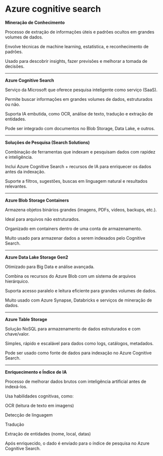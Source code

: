 # Azure cognitive search 
**Mineração de Conhecimento**

Processo de extração de informações úteis e padrões ocultos em grandes volumes de dados.

Envolve técnicas de machine learning, estatística, e reconhecimento de padrões.

Usado para descobrir insights, fazer previsões e melhorar a tomada de decisões.

----
**Azure Cognitive Search**

Serviço da Microsoft que oferece pesquisa inteligente como serviço (SaaS).

Permite buscar informações em grandes volumes de dados, estruturados ou não.

Suporta IA embutida, como OCR, análise de texto, tradução e extração de entidades.

Pode ser integrado com documentos no Blob Storage, Data Lake, e outros.

---
**Soluções de Pesquisa (Search Solutions)**

Combinação de ferramentas que indexam e pesquisam dados com rapidez e inteligência.

Inclui Azure Cognitive Search + recursos de IA para enriquecer os dados antes da indexação.

Suporte a filtros, sugestões, buscas em linguagem natural e resultados relevantes.

----
**Azure Blob Storage Containers**

Armazena objetos binários grandes (imagens, PDFs, vídeos, backups, etc.).

Ideal para arquivos não estruturados.

Organizado em containers dentro de uma conta de armazenamento.

Muito usado para armazenar dados a serem indexados pelo Cognitive Search.

----
**Azure Data Lake Storage Gen2**

Otimizado para Big Data e análise avançada.

Combina os recursos do Azure Blob com um sistema de arquivos hierárquico.

Suporta acesso paralelo e leitura eficiente para grandes volumes de dados.

Muito usado com Azure Synapse, Databricks e serviços de mineração de dados.

----
**Azure Table Storage**

Solução NoSQL para armazenamento de dados estruturados e com chave/valor.

Simples, rápido e escalável para dados como logs, catálogos, metadados.

Pode ser usado como fonte de dados para indexação no Azure Cognitive Search.

----
**Enriquecimento e Índice de IA**

Processo de melhorar dados brutos com inteligência artificial antes de indexá-los.

Usa habilidades cognitivas, como:

OCR (leitura de texto em imagens)

Detecção de linguagem

Tradução

Extração de entidades (nome, local, datas)

Após enriquecido, o dado é enviado para o índice de pesquisa no Azure Cognitive Search.

